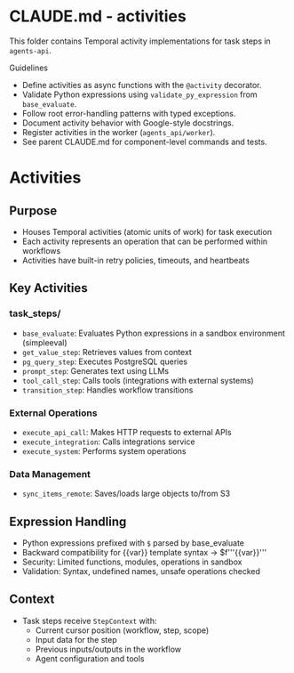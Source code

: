 # CLAUDE.md - activities

This folder contains Temporal activity implementations for task steps in `agents-api`.

Guidelines
- Define activities as async functions with the `@activity` decorator.
- Validate Python expressions using `validate_py_expression` from `base_evaluate`.
- Follow root error-handling patterns with typed exceptions.
- Document activity behavior with Google-style docstrings.
- Register activities in the worker (`agents_api/worker`).
- See parent CLAUDE.md for component-level commands and tests.

# Activities

## Purpose
- Houses Temporal activities (atomic units of work) for task execution
- Each activity represents an operation that can be performed within workflows
- Activities have built-in retry policies, timeouts, and heartbeats

## Key Activities

### task_steps/
- `base_evaluate`: Evaluates Python expressions in a sandbox environment (simpleeval)
- `get_value_step`: Retrieves values from context
- `pg_query_step`: Executes PostgreSQL queries
- `prompt_step`: Generates text using LLMs
- `tool_call_step`: Calls tools (integrations with external systems)
- `transition_step`: Handles workflow transitions

### External Operations
- `execute_api_call`: Makes HTTP requests to external APIs
- `execute_integration`: Calls integrations service
- `execute_system`: Performs system operations

### Data Management
- `sync_items_remote`: Saves/loads large objects to/from S3

## Expression Handling
- Python expressions prefixed with `$` parsed by base_evaluate
- Backward compatibility for {{var}} template syntax → $f'''{{var}}'''
- Security: Limited functions, modules, operations in sandbox
- Validation: Syntax, undefined names, unsafe operations checked

## Context
- Task steps receive `StepContext` with:
  - Current cursor position (workflow, step, scope)
  - Input data for the step
  - Previous inputs/outputs in the workflow
  - Agent configuration and tools